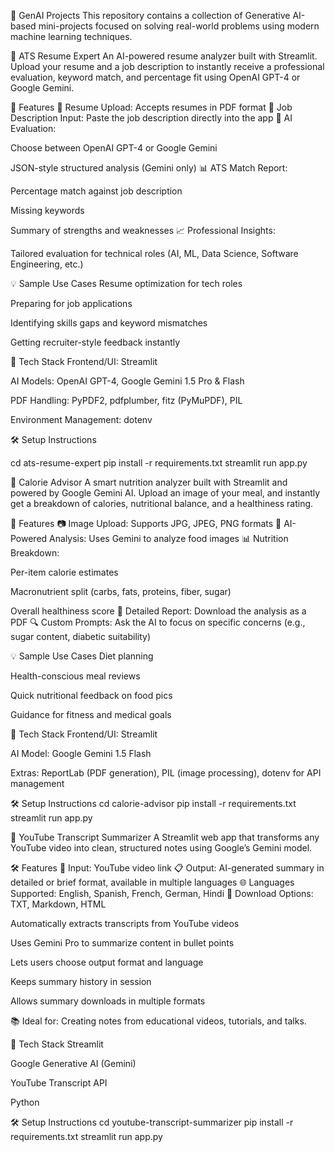 🌟 GenAI Projects
This repository contains a collection of Generative AI-based mini-projects focused on solving real-world problems using modern machine learning techniques.

🧠 ATS Resume Expert
An AI-powered resume analyzer built with Streamlit. Upload your resume and a job description to instantly receive a professional evaluation, keyword match, and percentage fit using OpenAI GPT-4 or Google Gemini.

🧰 Features
📄 Resume Upload: Accepts resumes in PDF format
📝 Job Description Input: Paste the job description directly into the app
🤖 AI Evaluation:

Choose between OpenAI GPT-4 or Google Gemini

JSON-style structured analysis (Gemini only)
📊 ATS Match Report:

Percentage match against job description

Missing keywords

Summary of strengths and weaknesses
📈 Professional Insights:

Tailored evaluation for technical roles (AI, ML, Data Science, Software Engineering, etc.)

💡 Sample Use Cases
Resume optimization for tech roles

Preparing for job applications

Identifying skills gaps and keyword mismatches

Getting recruiter-style feedback instantly

🚀 Tech Stack
Frontend/UI: Streamlit

AI Models: OpenAI GPT-4, Google Gemini 1.5 Pro & Flash

PDF Handling: PyPDF2, pdfplumber, fitz (PyMuPDF), PIL

Environment Management: dotenv

🛠️ Setup Instructions

cd ats-resume-expert
pip install -r requirements.txt
streamlit run app.py


🥗 Calorie Advisor
A smart nutrition analyzer built with Streamlit and powered by Google Gemini AI. Upload an image of your meal, and instantly get a breakdown of calories, nutritional balance, and a healthiness rating.

🧰 Features
📷 Image Upload: Supports JPG, JPEG, PNG formats
🧠 AI-Powered Analysis: Uses Gemini to analyze food images
📊 Nutrition Breakdown:

Per-item calorie estimates

Macronutrient split (carbs, fats, proteins, fiber, sugar)

Overall healthiness score
📝 Detailed Report: Download the analysis as a PDF
🔍 Custom Prompts: Ask the AI to focus on specific concerns (e.g., sugar content, diabetic suitability)

💡 Sample Use Cases
Diet planning

Health-conscious meal reviews

Quick nutritional feedback on food pics

Guidance for fitness and medical goals

🚀 Tech Stack
Frontend/UI: Streamlit

AI Model: Google Gemini 1.5 Flash

Extras: ReportLab (PDF generation), PIL (image processing), dotenv for API management

🛠️ Setup Instructions
cd calorie-advisor
pip install -r requirements.txt
streamlit run app.py


🔹 YouTube Transcript Summarizer
A Streamlit web app that transforms any YouTube video into clean, structured notes using Google’s Gemini model.

🛠️ Features
🎥 Input: YouTube video link
📋 Output: AI-generated summary in detailed or brief format, available in multiple languages
🌐 Languages Supported: English, Spanish, French, German, Hindi
💾 Download Options: TXT, Markdown, HTML

Automatically extracts transcripts from YouTube videos

Uses Gemini Pro to summarize content in bullet points

Lets users choose output format and language

Keeps summary history in session

Allows summary downloads in multiple formats

📚 Ideal for: Creating notes from educational videos, tutorials, and talks.

🚀 Tech Stack
Streamlit

Google Generative AI (Gemini)

YouTube Transcript API

Python

🛠️ Setup Instructions
cd youtube-transcript-summarizer
pip install -r requirements.txt
streamlit run app.py
